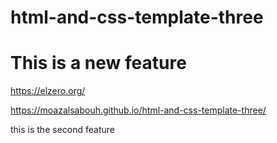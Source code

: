 # html-and-css-template-three

<h1>This is a new feature</h1>

https://elzero.org/

https://moazalsabouh.github.io/html-and-css-template-three/

this is the second feature
